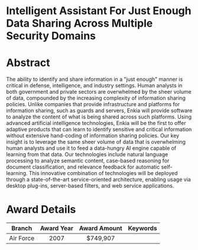 
Intelligent Assistant For Just Enough Data Sharing Across Multiple Security Domains
===================================================================================

# Abstract


The ability to identify and share information in a &quot;just enough&quot; manner is critical in defense, intelligence, and industry settings. Human analysts in both government and private sectors are overwhelmed by the sheer volume of data, compounded by the increasing complexity of information sharing policies. Unlike companies that provide infrastructure and platforms for information sharing, such as guards and servers, Enkia will provide software to analyze the content of what is being shared across such platforms. Using advanced artificial intelligence technologies, Enkia will be the first to offer adaptive products that can learn to identify sensitive and critical information without extensive hand-coding of information sharing policies.  Our key insight is to leverage the same sheer volume of data that is overwhelming human analysts and use it to feed a data-hungry AI engine capable of learning from that data. Our technologies include natural language processing to analyze semantic content, case-based reasoning for document classification, and relevance feedback for automatic self-learning. This innovative combination of technologies will be deployed through a state-of-the-art service-oriented architecture, enabling usage via desktop plug-ins, server-based filters, and web service applications.  

# Award Details

|Branch|Award Year|Award Amount|Keywords|
| :---: | :---: | :---: | :---: |
|Air Force|2007|$749,907||
